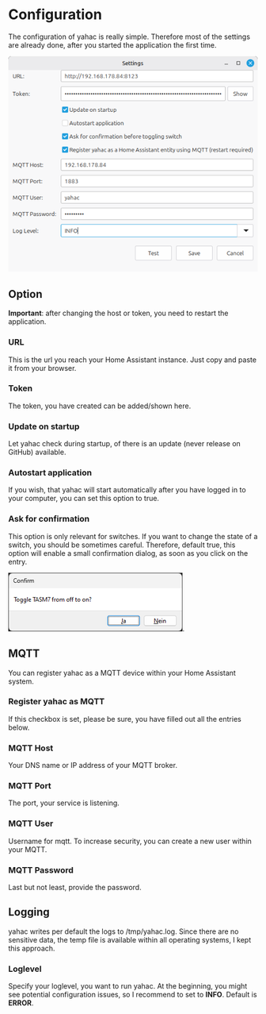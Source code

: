 # Configuration

The configuration of yahac is really simple. Therefore most of the settings are already done, after you started the application the first time.

![configuration](assets/screenshots/yahac_configuration.png)

## Option

**Important**: after changing the host or token, you need to restart the application.

### URL

This is the url you reach your Home Assistant instance. Just copy and paste it from your browser.

### Token

The token, you have created can be added/shown here.

### Update on startup

Let yahac check during startup, of there is an update (never release on GitHub) available.

### Autostart application

If you wish, that yahac will start automatically after you have logged in to your computer, you can set this option to true.

### Ask for confirmation

This option is only relevant for switches. If you want to change the state of a switch, you should be sometimes careful. Therefore, default true, this option will enable a small confirmation dialog, as soon as you click on the entry.

![Switch confirmation](assets/screenshots/yahac_traymenu_switch_confirmation.png).


## MQTT

You can register yahac as a MQTT device within your Home Assistant system.

### Register yahac as MQTT

If this checkbox is set, please be sure, you have filled out all the entries below.

### MQTT Host

Your DNS name or IP address of your MQTT broker.

### MQTT Port

The port, your service is listening.

### MQTT User

Username for mqtt. To increase security, you can create a new user within your MQTT.

### MQTT Password

Last but not least, provide the password.

## Logging

yahac writes per default the logs to /tmp/yahac.log. Since there are no sensitive data, the temp file is available within all operating systems, I kept this approach.

### Loglevel

Specify your loglevel, you want to run yahac. At the beginning, you might see potential configuration issues, so I recommend to set to **INFO**.
Default is **ERROR**.